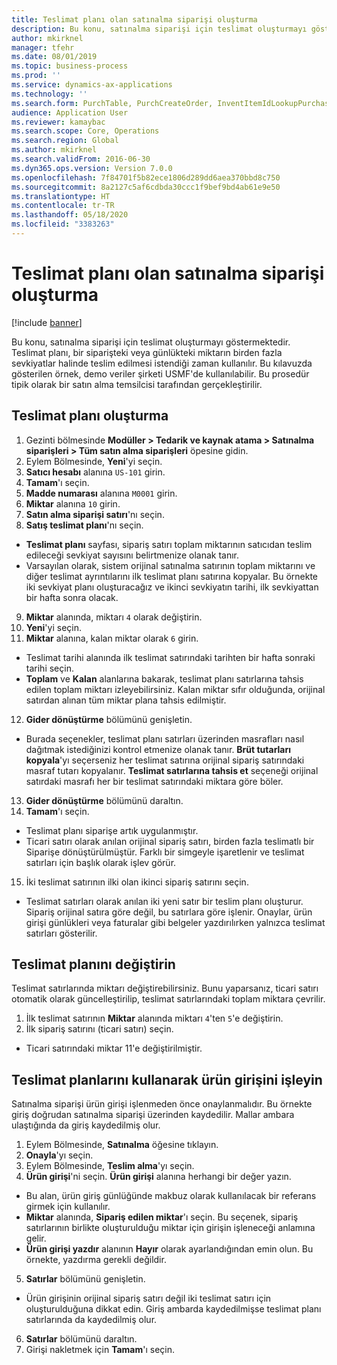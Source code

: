 ```yaml
---
title: Teslimat planı olan satınalma siparişi oluşturma
description: Bu konu, satınalma siparişi için teslimat oluşturmayı göstermektedir.
author: mkirknel
manager: tfehr
ms.date: 08/01/2019
ms.topic: business-process
ms.prod: ''
ms.service: dynamics-ax-applications
ms.technology: ''
ms.search.form: PurchTable, PurchCreateOrder, InventItemIdLookupPurchase, PurchDeliverySchedule, PurchEditLines
audience: Application User
ms.reviewer: kamaybac
ms.search.scope: Core, Operations
ms.search.region: Global
ms.author: mkirknel
ms.search.validFrom: 2016-06-30
ms.dyn365.ops.version: Version 7.0.0
ms.openlocfilehash: 7f84701f5b82ece1806d289dd6aea370bbd8c750
ms.sourcegitcommit: 8a2127c5af6cdbda30ccc1f9bef9bd4ab61e9e50
ms.translationtype: HT
ms.contentlocale: tr-TR
ms.lasthandoff: 05/18/2020
ms.locfileid: "3383263"
---
```

# <a name="create-a-purchase-order-with-a-delivery-schedule"></a>Teslimat planı olan satınalma siparişi oluşturma

[!include [banner](../../includes/banner.md)]

Bu konu, satınalma siparişi için teslimat oluşturmayı göstermektedir. Teslimat planı, bir siparişteki veya günlükteki miktarın birden fazla sevkiyatlar halinde teslim edilmesi istendiği zaman kullanılır. Bu kılavuzda gösterilen örnek, demo veriler şirketi USMF'de kullanılabilir. Bu prosedür tipik olarak bir satın alma temsilcisi tarafından gerçekleştirilir.

## <a name="create-a-delivery-schedule"></a>Teslimat planı oluşturma
1. Gezinti bölmesinde **Modüller > Tedarik ve kaynak atama > Satınalma siparişleri > Tüm satın alma siparişleri** öpesine gidin.
2. Eylem Bölmesinde, **Yeni**'yi seçin.
3. **Satıcı hesabı** alanına `US-101` girin.
4. **Tamam**'ı seçin.
5. **Madde numarası** alanına `M0001` girin.
6. **Miktar** alanına `10` girin.
7. **Satın alma siparişi satırı**'nı seçin.
8. **Satış teslimat planı**'nı seçin.
- **Teslimat planı** sayfası, sipariş satırı toplam miktarının satıcıdan teslim edileceği sevkiyat sayısını belirtmenize olanak tanır.  
- Varsayılan olarak, sistem orijinal satınalma satırının toplam miktarını ve diğer teslimat ayrıntılarını ilk teslimat planı satırına kopyalar. Bu örnekte iki sevkiyat planı oluşturacağız ve ikinci sevkiyatın tarihi, ilk sevkiyattan bir hafta sonra olacak.  
9. **Miktar** alanında, miktarı `4` olarak değiştirin.
10. **Yeni**'yi seçin.
11. **Miktar** alanına, kalan miktar olarak `6` girin.
- Teslimat tarihi alanında ilk teslimat satırındaki tarihten bir hafta sonraki tarihi seçin.  
- **Toplam** ve **Kalan** alanlarına bakarak, teslimat planı satırlarına tahsis edilen toplam miktarı izleyebilirsiniz. Kalan miktar sıfır olduğunda, orijinal satırdan alınan tüm miktar plana tahsis edilmiştir.  
12. **Gider dönüştürme** bölümünü genişletin.
- Burada seçenekler, teslimat planı satırları üzerinden masrafları nasıl dağıtmak istediğinizi kontrol etmenize olanak tanır. **Brüt tutarları kopyala**'yı seçerseniz her teslimat satırına orijinal sipariş satırındaki masraf tutarı kopyalanır. **Teslimat satırlarına tahsis et** seçeneği orijinal satırdaki masrafı her bir teslimat satırındaki miktara göre böler.  
13. **Gider dönüştürme** bölümünü daraltın.
14. **Tamam**'ı seçin.
- Teslimat planı siparişe artık uygulanmıştır.  
- Ticari satırı olarak anılan orijinal sipariş satırı, birden fazla teslimatlı bir Siparişe dönüştürülmüştür. Farklı bir simgeyle işaretlenir ve teslimat satırları için başlık olarak işlev görür.  
15. İki teslimat satırının ilki olan ikinci sipariş satırını seçin.
- Teslimat satırları olarak anılan iki yeni satır bir teslim planı oluşturur. Sipariş orijinal satıra göre değil, bu satırlara göre işlenir. Onaylar, ürün girişi günlükleri veya faturalar gibi belgeler yazdırılırken yalnızca teslimat satırları gösterilir.  

## <a name="change-the-delivery-schedule"></a>Teslimat planını değiştirin
Teslimat satırlarında miktarı değiştirebilirsiniz. Bunu yaparsanız, ticari satırı otomatik olarak güncelleştirilip, teslimat satırlarındaki toplam miktara çevrilir.  
1. İlk teslimat satırının **Miktar** alanında miktarı `4`'ten `5`'e değiştirin.
2. İlk sipariş satırını (ticari satırı) seçin.  
- Ticari satırındaki miktar 11'e değiştirilmiştir.  

## <a name="process-product-receipt-using-delivery-schedules"></a>Teslimat planlarını kullanarak ürün girişini işleyin
Satınalma siparişi ürün girişi işlenmeden önce onaylanmalıdır. Bu örnekte giriş doğrudan satınalma siparişi üzerinden kaydedilir. Mallar ambara ulaştığında da giriş kaydedilmiş olur.  
1. Eylem Bölmesinde, **Satınalma** öğesine tıklayın.
2. **Onayla**'yı seçin.
3. Eylem Bölmesinde, **Teslim alma**'yı seçin.
4. **Ürün girişi**'ni seçin. **Ürün girişi** alanına herhangi bir değer yazın.
- Bu alan, ürün giriş günlüğünde makbuz olarak kullanılacak bir referans girmek için kullanılır.  
- **Miktar** alanında, **Sipariş edilen miktar**'ı seçin. Bu seçenek, sipariş satırlarının birlikte oluşturulduğu miktar için girişin işleneceği anlamına gelir.  
- **Ürün girişi yazdır** alanının **Hayır** olarak ayarlandığından emin olun. Bu örnekte, yazdırma gerekli değildir.  
5. **Satırlar** bölümünü genişletin.
- Ürün girişinin orijinal sipariş satırı değil iki teslimat satırı için oluşturulduğuna dikkat edin. Giriş ambarda kaydedilmişse teslimat planı satırlarında da kaydedilmiş olur.  
6. **Satırlar** bölümünü daraltın.
7. Girişi nakletmek için **Tamam**'ı seçin.

